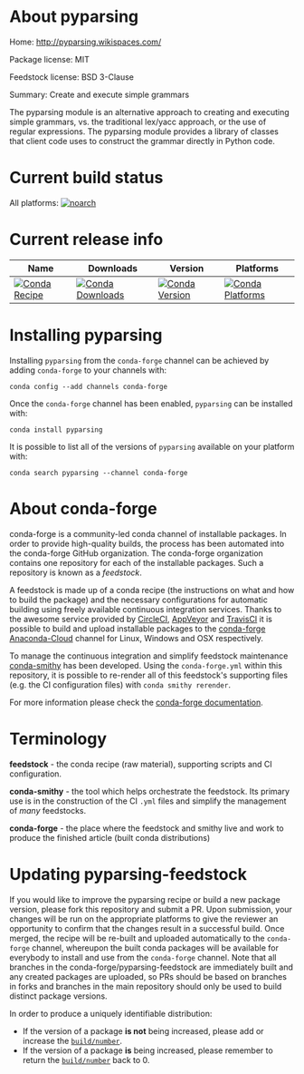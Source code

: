 About pyparsing
===============

Home: http://pyparsing.wikispaces.com/

Package license: MIT

Feedstock license: BSD 3-Clause

Summary: Create and execute simple grammars

The pyparsing module is an alternative approach to creating and executing
simple grammars, vs. the traditional lex/yacc approach, or the use of
regular expressions. The pyparsing module provides a library of classes
that client code uses to construct the grammar directly in Python code.


Current build status
====================

All platforms:
[![noarch](https://img.shields.io/circleci/project/github/conda-forge/pyparsing-feedstock/master.svg?label=noarch)](https://circleci.com/gh/conda-forge/pyparsing-feedstock)

Current release info
====================

| Name | Downloads | Version | Platforms |
| --- | --- | --- | --- |
| [![Conda Recipe](https://img.shields.io/badge/recipe-pyparsing-green.svg)](https://anaconda.org/conda-forge/pyparsing) | [![Conda Downloads](https://img.shields.io/conda/dn/conda-forge/pyparsing.svg)](https://anaconda.org/conda-forge/pyparsing) | [![Conda Version](https://img.shields.io/conda/vn/conda-forge/pyparsing.svg)](https://anaconda.org/conda-forge/pyparsing) | [![Conda Platforms](https://img.shields.io/conda/pn/conda-forge/pyparsing.svg)](https://anaconda.org/conda-forge/pyparsing) |

Installing pyparsing
====================

Installing `pyparsing` from the `conda-forge` channel can be achieved by adding `conda-forge` to your channels with:

```
conda config --add channels conda-forge
```

Once the `conda-forge` channel has been enabled, `pyparsing` can be installed with:

```
conda install pyparsing
```

It is possible to list all of the versions of `pyparsing` available on your platform with:

```
conda search pyparsing --channel conda-forge
```


About conda-forge
=================

conda-forge is a community-led conda channel of installable packages.
In order to provide high-quality builds, the process has been automated into the
conda-forge GitHub organization. The conda-forge organization contains one repository
for each of the installable packages. Such a repository is known as a *feedstock*.

A feedstock is made up of a conda recipe (the instructions on what and how to build
the package) and the necessary configurations for automatic building using freely
available continuous integration services. Thanks to the awesome service provided by
[CircleCI](https://circleci.com/), [AppVeyor](https://www.appveyor.com/)
and [TravisCI](https://travis-ci.org/) it is possible to build and upload installable
packages to the [conda-forge](https://anaconda.org/conda-forge)
[Anaconda-Cloud](https://anaconda.org/) channel for Linux, Windows and OSX respectively.

To manage the continuous integration and simplify feedstock maintenance
[conda-smithy](https://github.com/conda-forge/conda-smithy) has been developed.
Using the ``conda-forge.yml`` within this repository, it is possible to re-render all of
this feedstock's supporting files (e.g. the CI configuration files) with ``conda smithy rerender``.

For more information please check the [conda-forge documentation](https://conda-forge.org/docs/).

Terminology
===========

**feedstock** - the conda recipe (raw material), supporting scripts and CI configuration.

**conda-smithy** - the tool which helps orchestrate the feedstock.
                   Its primary use is in the construction of the CI ``.yml`` files
                   and simplify the management of *many* feedstocks.

**conda-forge** - the place where the feedstock and smithy live and work to
                  produce the finished article (built conda distributions)


Updating pyparsing-feedstock
============================

If you would like to improve the pyparsing recipe or build a new
package version, please fork this repository and submit a PR. Upon submission,
your changes will be run on the appropriate platforms to give the reviewer an
opportunity to confirm that the changes result in a successful build. Once
merged, the recipe will be re-built and uploaded automatically to the
`conda-forge` channel, whereupon the built conda packages will be available for
everybody to install and use from the `conda-forge` channel.
Note that all branches in the conda-forge/pyparsing-feedstock are
immediately built and any created packages are uploaded, so PRs should be based
on branches in forks and branches in the main repository should only be used to
build distinct package versions.

In order to produce a uniquely identifiable distribution:
 * If the version of a package **is not** being increased, please add or increase
   the [``build/number``](https://conda.io/docs/user-guide/tasks/build-packages/define-metadata.html#build-number-and-string).
 * If the version of a package **is** being increased, please remember to return
   the [``build/number``](https://conda.io/docs/user-guide/tasks/build-packages/define-metadata.html#build-number-and-string)
   back to 0.
